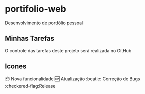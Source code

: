 # portifolio-web
Desenvolvimento de portfólio pessoal

## Minhas Tarefas 
O controle das tarefas deste projeto será realizada no GitHub

## Icones
:package: Nova funcionalidade
:up: Atualização
:beatle: Correção de Bugs
:checkered-flag:Release